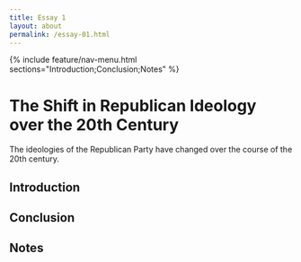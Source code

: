 ```yaml
---
title: Essay 1
layout: about
permalink: /essay-01.html
---
```


{% include feature/nav-menu.html sections="Introduction;Conclusion;Notes" %}

# The Shift in Republican Ideology over the 20th Century

The ideologies of the Republican Party have changed over the course of the 20th century.

## Introduction

## Conclusion

## Notes
